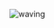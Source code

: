 ![waving](https://capsule-render.vercel.app/api?type=waving&height=200&text='u'!✨%20&fontAlign=80&fontAlignY=40&&color=timeAuto&animation=twinkling)
